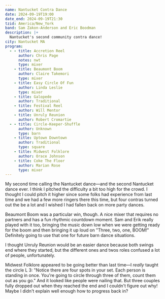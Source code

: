 ```yaml
---
name: Nantucket Contra Dance
date: 2024-09-19T19:00
date_end: 2024-09-19T21:30
tzid: America/New_York
band: Sam Zakon-Anderson and Eric Boodman
description: |+
  Nantucket's second community contra dance!
city: Nantucket MA
program:
  - - title: Accretion Reel
      author: Chris Page
      notes: nwt
      type: mixer
    - title: Beaumont Boom
      author: Claire Takemori
      type: mixer
    - title: Easy Circle Of Fun
      author: Linda Leslie
      type: mixer
    - title: Galopede
      author: Traditional
    - title: Festival Reel
      author: Will Mentor
    - title: Unruly Reunion
      author: Robert Cromartie
  - - title: Circle-Keeper-Shuffle
      author: Unknown
      type: barn
    - title: Uptown Downtown
      author: Traditional
      type: square
    - title: Midwest Folklore
      author: Orace Johnson
    - title: Coke The Floor
      author: Marian Rose
      type: mixer
---
```


My second time calling the Nantucket dance—and the second Nantucket dance ever. I think I pitched the difficulty a bit too high for the crowd. I thought I could pitch it higher since some folks had experience from last time and we had a few more ringers there this time, but four contras turned out the be a lot and I wished I had fallen back on more party dances.

Beaumont Boom was a particular win, though. A nice mixer that requires no partners and has a fun rhythmic countdown moment. Sam and Erik really played with it too, bringing the music down low when we were getting ready for the boom and then bringing it up loud on "Three, two, one, BOOM!" Definitely going to use that one for future barn dance situations.

I thought Unruly Reunion would be an easier dance because both swings end where they started, but the different ones and twos roles confused a lot of people, unfortunately.

Midwest Folklore appeared to be going better than last time—I *really* taught the circle L 3: "Notice there are four spots in your set. Each person is standing in once. You're going to circle through three of them, count them out as you go." And it looked like people were nailing that. But three couples fully dropped out when they reached the end and I couldn't figure out why! Maybe I didn't explain well enough how to progress back in?
